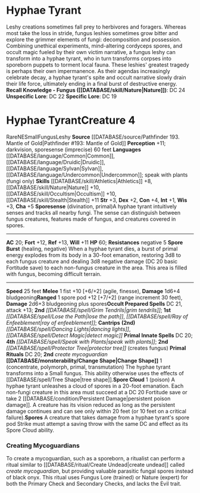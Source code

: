 ﻿---
ac: '20'
alignment: NE
all_resistance: null
burrow_speed: null
charisma: '+5'
climb_speed: null
constitution: '+4'
creature_ability:
- Change Shape
- Spore Burst
- Spore Cloud
- Spores
- Sporesense
creature_family: null
description: 'Leshy creations sometimes fall prey to herbivores and foragers. Whereas
  most take the loss in stride, fungus leshies sometimes grow bitter and explore the
  grimmer elements of fungi: decomposition and possession. Combining unethical experiments,
  mind-altering cordyceps spores, and occult magic fueled by their own victim narrative,
  a fungus leshy can transform into a hyphae tyrant, who in turn transforms corpses
  into sporeborn puppets to torment local fauna. These leshies'' greatest tragedy
  is perhaps their own impermanence. As their agendas increasingly celebrate decay,
  a hyphae tyrant''s spite and occult narrative slowly drain their life force, ultimately
  ending in a final burst of destructive energy.<br/><br/><b><u>Recall Knowledge -
  Fungus</u> ( [[DATABASE/skill/Nature|Nature]] )</b>: DC 24<br/><b><u>Unspecific
  Lore</u></b>: DC 22<br/><b><u>Specific Lore</u></b>: DC 19'
dexterity: '+2'
element: null
fly_speed: null
fortitude: '+12'
hardness: null
hp: '60'
id: '2602'
immunity: null
intelligence: '+1'
land_speed: '25'
language:
- '[[DATABASE/language/Common|Common]]'
- '[[DATABASE/language/Druidic|Druidic]]'
- '[[DATABASE/language/Sylvan|Sylvan]]'
- '[[DATABASE/language/Undercommon|Undercommon]] ; speak with plants (fungi only)'
level: '4'
max_speed: '25'
name: Hyphae Tyrant
perception: '+11'
rarity: Rare
reflex: '+13'
resistance:
- negative 5
rus_type_level: null
school: null
sense:
- darkvision
- sporesense (imprecise) 60 feet
size: Small
skill:
- '[[DATABASE/skill/Athletics|Athletics]] +8'
- '[[DATABASE/skill/Nature|Nature]] +10'
- '[[DATABASE/skill/Occultism|Occultism]] +10'
- '[[DATABASE/skill/Stealth|Stealth]] +11'
source: '[[DATABASE/source/Pathfinder 193. Mantle of Gold|Pathfinder #193: Mantle
  of Gold]]'
speed:
- 25 feet
spell:
- '[[DATABASE/spell/Dancing Lights|Dancing Lights]]'
- '[[DATABASE/spell/Detect Magic|Detect Magic]]'
- '[[DATABASE/spell/Grim Tendrils|Grim Tendrils]]'
- '[[DATABASE/spell/Lose the Path|Lose the Path]]'
- '[[DATABASE/spell/Protector Tree|Protector Tree]]'
- '[[DATABASE/spell/Ray of Enfeeblement|Ray of Enfeeblement]]'
- '[[DATABASE/spell/Speak with Plants|Speak with Plants]]'
strength: '+3'
strength_req: '3'
strongest_save:
- Reflex
swim_speed: null
trait:
- '[[DATABASE/trait/Fungus|Fungus]]'
- '[[DATABASE/trait/Leshy|Leshy]]'
- '[[DATABASE/trait/Rare|Rare]]'
type: Creature
vision: Darkvision
weakest_save:
- Will
weakness: null
will: '+11'
wisdom: '+3'

---
# Hyphae Tyrant

Leshy creations sometimes fall prey to herbivores and foragers. Whereas most take the loss in stride, fungus leshies sometimes grow bitter and explore the grimmer elements of fungi: decomposition and possession. Combining unethical experiments, mind-altering cordyceps spores, and occult magic fueled by their own victim narrative, a fungus leshy can transform into a hyphae tyrant, who in turn transforms corpses into sporeborn puppets to torment local fauna. These leshies' greatest tragedy is perhaps their own impermanence. As their agendas increasingly celebrate decay, a hyphae tyrant's spite and occult narrative slowly drain their life force, ultimately ending in a final burst of destructive energy.
**Recall Knowledge - Fungus ([[DATABASE/skill/Nature|Nature]])**: DC 24
**Unspecific Lore**: DC 22
**Specific Lore**: DC 19

# Hyphae Tyrant<span class="item-type">Creature 4</span>

<span class="trait-rare item-trait">Rare</span><span class="trait-alignment item-trait">NE</span><span class="trait-size item-trait">Small</span><span class="item-trait">Fungus</span><span class="item-trait">Leshy</span>
**Source** [[DATABASE/source/Pathfinder 193. Mantle of Gold|Pathfinder #193: Mantle of Gold]]
**Perception** +11; darkvision, sporesense (imprecise) 60 feet
**Languages** [[DATABASE/language/Common|Common]], [[DATABASE/language/Druidic|Druidic]], [[DATABASE/language/Sylvan|Sylvan]], [[DATABASE/language/Undercommon|Undercommon]]; speak with plants (fungi only)
**Skills** [[DATABASE/skill/Athletics|Athletics]] +8, [[DATABASE/skill/Nature|Nature]] +10, [[DATABASE/skill/Occultism|Occultism]] +10, [[DATABASE/skill/Stealth|Stealth]] +11
**Str** +3, **Dex** +2, **Con** +4, **Int** +1, **Wis** +3, **Cha** +5
**Sporesense** (divination, primal)A hyphae tyrant intuitively senses and tracks all nearby fungi. The sense can distinguish between fungus creatures, features made of fungus, and creatures covered in spores.

---
**AC** 20; **Fort** +12, **Ref** +13, **Will** +11
**HP** 60; **Resistances** negative 5
<span class="in-box-ability">**Spore Burst** (healing, negative) When a hyphae tyrant dies, a burst of primal energy explodes from its body in a 30-foot emanation, restoring 3d8 to each fungus creature and dealing 3d8 negative damage (DC 20 basic Fortitude save) to each non-fungus creature in the area. This area is filled with fungus, becoming difficult terrain.</span>

---
**Speed** 25 feet
<span class="in-box-ability">**Melee** <span class="action-icon">1</span> fist +10 [+6/+2] (agile, finesse), **Damage** 1d6+4 bludgeoning</span><span class="in-box-ability">**Ranged** <span class="action-icon">1</span> spore pod +12 [+7/+2] (range increment 30 feet), **Damage** 2d6+3 bludgeoning plus spores</span>**Occult Prepared Spells** DC 21, attack +13; **2nd** _[[DATABASE/spell/Grim Tendrils|grim tendrils]]_; **1st** _[[DATABASE/spell/Lose the Path|lose the path]]_, _[[DATABASE/spell/Ray of Enfeeblement|ray of enfeeblement]]_; **Cantrips** **(2nd)** _[[DATABASE/spell/Dancing Lights|dancing lights]]_, _[[DATABASE/spell/Detect Magic|detect magic]]_
**Primal Innate Spells** DC 20; **4th** _[[DATABASE/spell/Speak with Plants|speak with plants]]_; **2nd** _[[DATABASE/spell/Protector Tree|protector tree]]_ (creates fungus)
**Primal Rituals** DC 20; **2nd** _create mycoguardian_
<span class="in-box-ability">**[[DATABASE/monsterability/Change Shape|Change Shape]]** <span class="action-icon">1</span> (concentrate, polymorph, primal, transmutation) The hyphae tyrant transforms into a Small fungus. This ability otherwise uses the effects of [[DATABASE/spell/Tree Shape|tree shape]].</span><span class="in-box-ability">**Spore Cloud** <span class="action-icon">1</span> (poison) A hyphae tyrant unleashes a cloud of spores in a 20-foot emanation. Each non-fungi creature in this area must succeed at a DC 20 Fortitude save or take 2 [[DATABASE/condition/Persistent Damage|persistent poison damage]]. A creature has its vision reduced as long as the persistent damage continues and can see only within 20 feet (or 10 feet on a critical failure).</span><span class="in-box-ability">**Spores** A creature that takes damage from a hyphae tyrant's spore pod Strike must attempt a saving throw with the same DC and effect as its Spore Cloud ability.</span>

### Creating Mycoguardians

To create a mycoguardian, such as a sporeborn, a ritualist can perform a ritual similar to [[DATABASE/ritual/Create Undead|create undead]] called _create mycoguardian_, but providing valuable parasitic fungal spores instead of black onyx. This ritual uses Fungus Lore (trained) or Nature (expert) for both the Primary Check and Secondary Checks, and lacks the Evil trait.